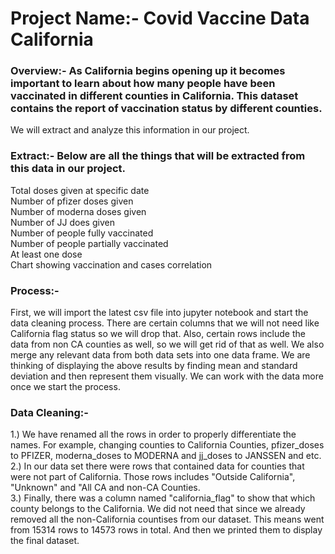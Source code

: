 # Project Name:- Covid Vaccine Data California 

### Overview:- As California begins opening up it becomes important to learn about how many people have been vaccinated in different counties in California. This dataset contains the report of vaccination status by different counties.
We will extract and analyze this information in our project. 

### Extract:- Below are all the things that will be extracted from this data in our project. 
Total doses given at specific date \
Number of pfizer doses given \
Number of moderna doses given \
Number of JJ does given \
Number of people fully vaccinated \
Number of people partially vaccinated \
At least one dose \
Chart showing vaccination and cases correlation 

### Process:-
First, we will import the latest csv file into jupyter notebook and start the data cleaning process.
There are certain columns that we will not need like California flag status so we will drop that. Also, certain rows include the data from non CA counties as well, 
so we will get rid of that as well. We also merge any relevant data from both data sets into one data frame. We are thinking of displaying the above 
results by finding mean and standard deviation and then represent them visually. We can work with the data more once we start the process. 

### Data Cleaning:-
1.) We have renamed all the rows in order to properly differentiate the names. For example, changing counties to California Counties, pfizer_doses to PFIZER, moderna_doses to MODERNA and jj_doses to JANSSEN and etc.\
2.) In our data set there were rows that contained data for counties that were not part of California. Those rows includes "Outside California", "Unknown" and "All CA and non-CA Counties. \
3.) Finally, there was a column named "california_flag" to show that which county belongs to the California. We did not need that since we already removed all the non-California countises from our dataset. This means went from 15314 rows to 14573 rows in total. And then we printed them to display the final dataset. 



